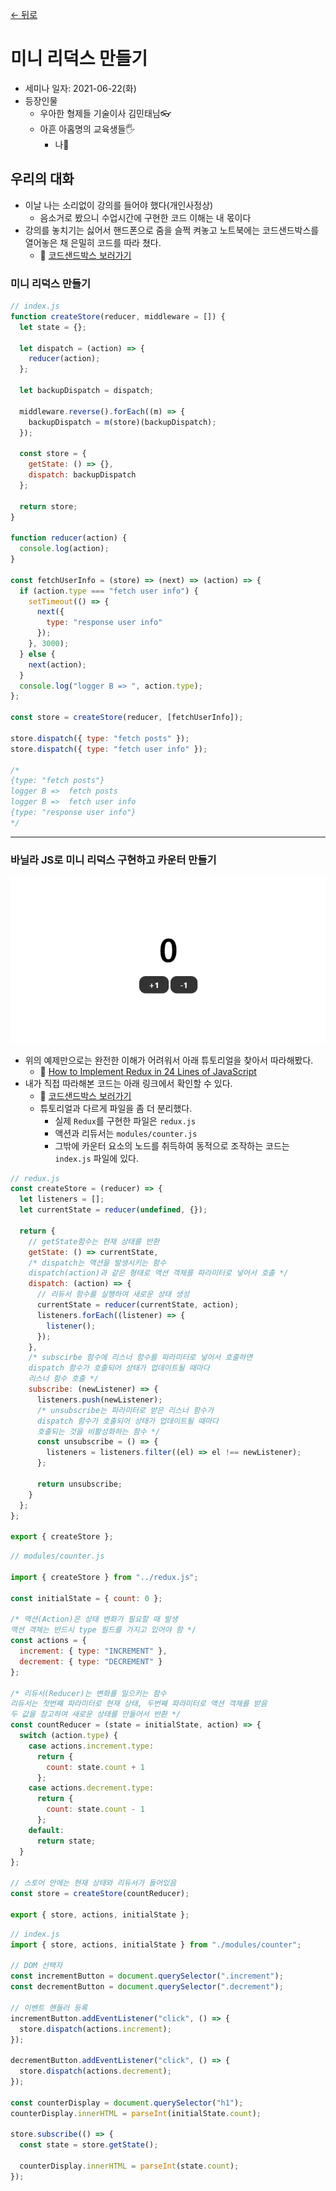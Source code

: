 [← 뒤로](./README.md)

# 미니 리덕스 만들기

- 세미나 일자: 2021-06-22(화)
- 등장인물
    - 우아한 형제들 기술이사 김민태님👓
    - 아흔 아홉명의 교육생들🖐
        - 나🥎

## 우리의 대화
- 이날 나는 소리없이 강의를 들어야 했다(개인사정상)
    - 음소거로 봤으니 수업시간에 구현한 코드 이해는 내 몫이다
- 강의를 놓치기는 싫어서 핸드폰으로 줌을 슬쩍 켜놓고 노트북에는 코드샌드박스를 열어놓은 채 은밀히 코드를 따라 쳤다.
    - 🔗 [코드샌드박스 보러가기](https://codesandbox.io/embed/loving-mendel-j3fzm?fontsize=14&hidenavigation=1&theme=light)

### 미니 리덕스 만들기

```js
// index.js
function createStore(reducer, middleware = []) {
  let state = {};

  let dispatch = (action) => {
    reducer(action);
  };

  let backupDispatch = dispatch;

  middleware.reverse().forEach((m) => {
    backupDispatch = m(store)(backupDispatch);
  });

  const store = {
    getState: () => {},
    dispatch: backupDispatch
  };

  return store;
}

function reducer(action) {
  console.log(action);
}

const fetchUserInfo = (store) => (next) => (action) => {
  if (action.type === "fetch user info") {
    setTimeout(() => {
      next({
        type: "response user info"
      });
    }, 3000);
  } else {
    next(action);
  }
  console.log("logger B => ", action.type);
};

const store = createStore(reducer, [fetchUserInfo]);

store.dispatch({ type: "fetch posts" });
store.dispatch({ type: "fetch user info" });

/*
{type: "fetch posts"}
logger B =>  fetch posts 
logger B =>  fetch user info 
{type: "response user info"}
*/
```

---

### 바닐라 JS로 미니 리덕스 구현하고 카운터 만들기
<img src="./images/simpleCounterMadeWithMiniReducer.gif" alt="미니 리듀서로 구현한 카운터" />

- 위의 예제만으로는 완전한 이해가 어려워서 아래 튜토리얼을 찾아서 따라해봤다.
    - 🔗 [How to Implement Redux in 24 Lines of JavaScript](https://www.freecodecamp.org/news/redux-in-24-lines-of-code/)
- 내가 직접 따라해본 코드는 아래 링크에서 확인할 수 있다. 
    - 🔗 [코드샌드박스 보러가기](https://codesandbox.io/embed/distracted-worker-jhovj?fontsize=14&hidenavigation=1&theme=dark)
    - 튜토리얼과 다르게 파일을 좀 더 분리했다. 
        - 실제 `Redux`를 구현한 파일은 `redux.js`
        - 액션과 리듀서는 `modules/counter.js`
        - 그밖에 카운터 요소의 노드를 취득하여 동적으로 조작하는 코드는 `index.js` 파일에 있다.     


```js
// redux.js
const createStore = (reducer) => {
  let listeners = [];
  let currentState = reducer(undefined, {});

  return {
    // getState함수는 현재 상태를 반환
    getState: () => currentState,
    /* dispatch는 액션을 발생시키는 함수
    dispatch(action)과 같은 형태로 액션 객체를 파라미터로 넣어서 호출 */
    dispatch: (action) => {
      // 리듀서 함수를 실행하여 새로운 상태 생성
      currentState = reducer(currentState, action);
      listeners.forEach((listener) => {
        listener();
      });
    },
    /* subscirbe 함수에 리스너 함수를 파라미터로 넣어서 호출하면 
    dispatch 함수가 호출되어 상태가 업데이트될 때마다 
    리스너 함수 호출 */
    subscribe: (newListener) => {
      listeners.push(newListener);
      /* unsubscribe는 파라미터로 받은 리스너 함수가
      dispatch 함수가 호출되어 상태가 업데이트될 때마다
      호출되는 것을 비활성화하는 함수 */
      const unsubscribe = () => {
        listeners = listeners.filter((el) => el !== newListener);
      };

      return unsubscribe;
    }
  };
};

export { createStore };
```

```js
// modules/counter.js

import { createStore } from "../redux.js";

const initialState = { count: 0 };

/* 액션(Action)은 상태 변화가 필요할 때 발생
액션 객체는 반드시 type 필드를 가지고 있어야 함 */
const actions = {
  increment: { type: "INCREMENT" },
  decrement: { type: "DECREMENT" }
};

/* 리듀서(Reducer)는 변화를 일으키는 함수
리듀서는 첫번째 파라미터로 현재 상태, 두번째 파라미터로 액션 객체를 받음
두 값을 참고하여 새로운 상태를 만들어서 반환 */
const countReducer = (state = initialState, action) => {
  switch (action.type) {
    case actions.increment.type:
      return {
        count: state.count + 1
      };
    case actions.decrement.type:
      return {
        count: state.count - 1
      };
    default:
      return state;
  }
};

// 스토어 안에는 현재 상태와 리듀서가 들어있음
const store = createStore(countReducer);

export { store, actions, initialState };
```

```js
// index.js
import { store, actions, initialState } from "./modules/counter";

// DOM 선택자
const incrementButton = document.querySelector(".increment");
const decrementButton = document.querySelector(".decrement");

// 이벤트 핸들러 등록
incrementButton.addEventListener("click", () => {
  store.dispatch(actions.increment);
});

decrementButton.addEventListener("click", () => {
  store.dispatch(actions.decrement);
});

const counterDisplay = document.querySelector("h1");
counterDisplay.innerHTML = parseInt(initialState.count);

store.subscribe(() => {
  const state = store.getState();

  counterDisplay.innerHTML = parseInt(state.count);
});
```
